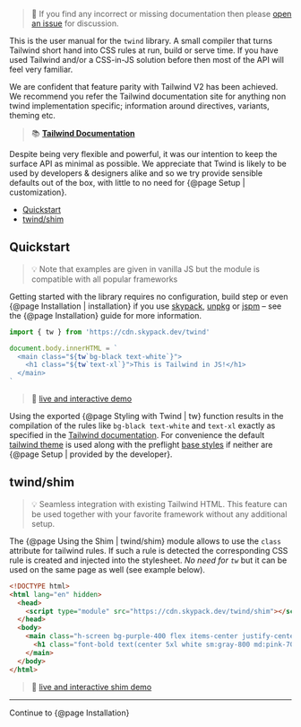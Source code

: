 > 🙋 If you find any incorrect or missing documentation then please [open an issue](https://github.com/tw-in-js/twind/issues) for discussion.

This is the user manual for the `twind` library. A small compiler that turns Tailwind short hand into CSS rules at run, build or serve time. If you have used Tailwind and/or a CSS-in-JS solution before then most of the API will feel very familiar.

We are confident that feature parity with Tailwind V2 has been achieved. We recommend you refer the Tailwind documentation site for anything non twind implementation specific; information around directives, variants, theming etc.

> 📚 **[Tailwind Documentation](https://tailwindcss.com)**

Despite being very flexible and powerful, it was our intention to keep the surface API as minimal as possible. We appreciate that Twind is likely to be used by developers & designers alike and so we try provide sensible defaults out of the box, with little to no need for {@page Setup | customization}.

<!-- START doctoc generated TOC please keep comment here to allow auto update -->
<!-- DON'T EDIT THIS SECTION, INSTEAD RE-RUN doctoc TO UPDATE -->

- [Quickstart](#quickstart)
- [twind/shim](#twindshim)

<!-- END doctoc generated TOC please keep comment here to allow auto update -->

## Quickstart

> 💡 Note that examples are given in vanilla JS but the module is compatible with all popular frameworks

Getting started with the library requires no configuration, build step or even {@page Installation | installation} if you use [skypack](https://skypack.dev/), [unpkg](https://unpkg.com/) or [jspm](https://jspm.dev/) – see the {@page Installation} guide for more information.

```js
import { tw } from 'https://cdn.skypack.dev/twind'

document.body.innerHTML = `
  <main class="${tw`bg-black text-white`}">
    <h1 class="${tw`text-xl`}">This is Tailwind in JS!</h1>
  </main>
`
```

> 🚀 [live and interactive demo](https://esm.codes/#aW1wb3J0IHsgdHcgfSBmcm9tICdodHRwczovL2Nkbi5za3lwYWNrLmRldi90d2luZCcKCmRvY3VtZW50LmJvZHkuaW5uZXJIVE1MID0gYAogIDxtYWluIGNsYXNzPSIke3R3YGgtc2NyZWVuIGJnLXB1cnBsZS00MDAgZmxleCBpdGVtcy1jZW50ZXIganVzdGlmeS1jZW50ZXJgfSI+CiAgICA8aDEgY2xhc3M9IiR7dHdgZm9udC1ib2xkIHRleHQoY2VudGVyIDV4bCB3aGl0ZSBzbTpncmF5LTgwMCBtZDpwaW5rLTcwMClgfSI+CiAgICAgIFRoaXMgaXMgVHdpbmQhCiAgICA8L2gxPgogIDwvbWFpbj4KYA==)

Using the exported {@page Styling with Twind | tw} function results in the compilation of the rules like `bg-black text-white` and `text-xl` exactly as specified in the [Tailwind documentation](https://tailwincss.com/docs). For convenience the default [tailwind theme](https://github.com/tailwindlabs/tailwindcss/blob/v1/stubs/defaultConfig.stub.js) is used along with the preflight [base styles](https://tailwindcss.com/docs/preflight) if neither are {@page Setup | provided by the developer}.

## twind/shim

> 💡 Seamless integration with existing Tailwind HTML. This feature can be used together with your favorite framework without any additional setup.

The {@page Using the Shim | twind/shim} module allows to use the `class` attribute for tailwind rules. If such a rule is detected the corresponding CSS rule is created and injected into the stylesheet. _No need for `tw`_ but it can be used on the same page as well (see example below).

```html
<!DOCTYPE html>
<html lang="en" hidden>
  <head>
    <script type="module" src="https://cdn.skypack.dev/twind/shim"></script>
  </head>
  <body>
    <main class="h-screen bg-purple-400 flex items-center justify-center">
      <h1 class="font-bold text(center 5xl white sm:gray-800 md:pink-700)">This is Twind!</h1>
    </main>
  </body>
</html>
```

> 🚀 [live and interactive shim demo](https://esm.codes/#aW1wb3J0ICdodHRwczovL2Nkbi5za3lwYWNrLmRldi90d2luZC9zaGltJwoKZG9jdW1lbnQuYm9keS5pbm5lckhUTUwgPSBgCiAgPG1haW4gY2xhc3M9Imgtc2NyZWVuIGJnLXB1cnBsZS00MDAgZmxleCBpdGVtcy1jZW50ZXIganVzdGlmeS1jZW50ZXIiPgogICAgPGgxIGNsYXNzPSJmb250LWJvbGQgdGV4dChjZW50ZXIgNXhsIHdoaXRlIHNtOmdyYXktODAwIG1kOnBpbmstNzAwKSI+CiAgICAgIFRoaXMgaXMgVHdpbmQhCiAgICA8L2gxPgogIDwvbWFpbj4KYA==)

<hr/>

Continue to {@page Installation}

